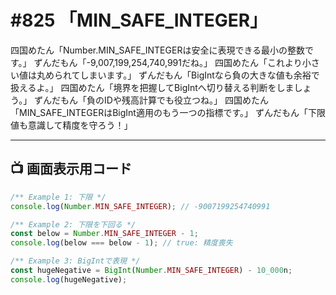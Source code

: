 # #825 「MIN_SAFE_INTEGER」

四国めたん「Number.MIN_SAFE_INTEGERは安全に表現できる最小の整数です。」
ずんだもん「-9,007,199,254,740,991だね。」
四国めたん「これより小さい値は丸められてしまいます。」
ずんだもん「BigIntなら負の大きな値も余裕で扱えるよ。」
四国めたん「境界を把握してBigIntへ切り替える判断をしましょう。」
ずんだもん「負のIDや残高計算でも役立つね。」
四国めたん「MIN_SAFE_INTEGERはBigInt適用のもう一つの指標です。」
ずんだもん「下限値も意識して精度を守ろう！」

---

## 📺 画面表示用コード

```typescript
/** Example 1: 下限 */
console.log(Number.MIN_SAFE_INTEGER); // -9007199254740991

/** Example 2: 下限を下回る */
const below = Number.MIN_SAFE_INTEGER - 1;
console.log(below === below - 1); // true: 精度喪失

/** Example 3: BigIntで表現 */
const hugeNegative = BigInt(Number.MIN_SAFE_INTEGER) - 10_000n;
console.log(hugeNegative);
```
